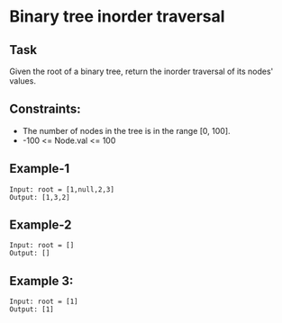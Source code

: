 # Binary tree inorder traversal

## Task
Given the root of a binary tree, return the inorder traversal of its nodes' values.

## Constraints:
- The number of nodes in the tree is in the range [0, 100].
- -100 <= Node.val <= 100


## Example-1
```
Input: root = [1,null,2,3]
Output: [1,3,2]
```


## Example-2
```
Input: root = []
Output: []
```


## Example 3:
```
Input: root = [1]
Output: [1]
```